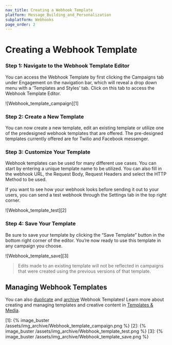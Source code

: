 ```yaml
---
nav_title: Creating a Webhook Template
platform: Message_Building_and_Personalization
subplatform: Webhooks
page_order: 2
---
```

# Creating a Webhook Template

### Step 1: Navigate to the Webhook Template Editor

You can access the Webhook Template by first clicking the Campaigns tab under Engagement on the navigation bar, which will reveal a drop down menu with a ‘Templates and Styles’ tab.  Click on this tab to access the Webhook Template Editor.

![Webhook_template_campaign][1]

### Step 2: Create a New Template

You can now create a new template, edit an existing template or utilize one of the predesigned webhook templates that are offered.  The pre-designed templates currently offered are for Twilio and Facebook messenger.

### Step 3: Customize Your Template

Webhook templates can be used for many different use cases.  You can start by entering a unique template name to be utilized.  You can also fill in the webhook URL, the Request Body, Request Headers and select the HTTP Method to be used.

If you want to see how your webhook looks before sending it out to your users, you can send a test webhook through the Settings tab in the top right corner.

![Webhook_template_test][2]

### Step 4: Save Your Template

Be sure to save your template by clicking the “Save Template” button in the bottom right corner of the editor.  You’re now ready to use this template in any campaign you choose.

![Webhook_template_save][3]


> Edits made to an existing template will not be reflected in campaigns that were created using the previous versions of that template.

## Managing Webhook Templates

You can also [duplicate]({{site.baseurl}}/user_guide/engagement_tools/templates_and_media/duplicate/) and [archive]({{site.baseurl}}/user_guide/engagement_tools/templates_and_media/archive/) Webhook Templates! Learn more about creating and managing templates and creative content in [Templates & Media]({{site.baseurl}}/user_guide/engagement_tools/templates_and_media/).

[1]: {% image_buster /assets/img_archive/Webhook_template_campaign.png %}
[2]: {% image_buster /assets/img_archive/Webhook_template_test.png %}
[3]: {% image_buster /assets/img_archive/Webhook_template_save.png %}
